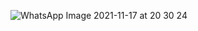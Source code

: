 
![WhatsApp Image 2021-11-17 at 20 30 24](https://user-images.githubusercontent.com/62080181/142298979-70b3f724-92d1-4be8-ae13-c76c800d0ad2.jpeg)
